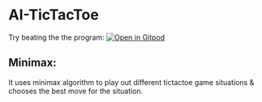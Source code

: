 # AI-TicTacToe
Try beating the the program: [![Open in Gitpod](https://gitpod.io/button/open-in-gitpod.svg)](https://gitpod.io/#https://github.com/ihammadasghar/AI-TicTacToe)

## Minimax:
It uses minimax algorithm to play out different tictactoe game situations & chooses the best move for the situation.
